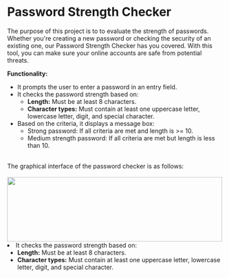 # Password Strength Checker

The purpose of this project is to to evaluate the strength of                passwords. Whether you're creating a new password or checking the security of an existing one, our Password Strength Checker has you covered. With this tool, you can make sure your online accounts are safe from potential threats.

<strong>Functionality:</strong>
<ul data-sourcepos="5:1-8:70">
<span>
</span><li data-sourcepos="5:1-5:60"><span>It prompts the user to enter a password in an entry field.</span></li><span>
</span><li data-sourcepos="6:1-8:70"><span>It checks the password strength based on:</span><span>
</span><ul data-sourcepos="7:5-8:70"><span>
</span><li data-sourcepos="7:5-7:48"><strong>Length:</strong><span> Must be at least 8 characters.</span></li><span>
</span><li data-sourcepos="8:5-8:70"><strong>Character types:</strong><span> Must contain at least one uppercase letter,</span><span> lowercase letter,</span><span> digit,</span><span> and special character.</span></li><span>
</span></ul><span>
</span></li><span>
</span><li data-sourcepos="9:1-10:25"><span>Based on the criteria,</span><span> it displays a message box:</span><span>
</span><ul data-sourcepos="10:5-10:25"><span>
</span><li data-sourcepos="10:5-10:25"><span>Strong password:</span><span> If all criteria are met and length is &gt;= 10.</span></li><span>
</span><li data-sourcepos="11:5-11:83"><span>Medium strength password:</span><span> If all criteria are met but length is less than 10.</span></li><span>
</span></ul><span>
</span></li><span>
</span></ul>
<br>
The graphical interface of the password checker is as follows:<br>
<br>
<img alt="" class="bg hc hd c" width="500" height="150" loading="lazy" role="presentation" src="https://i.ibb.co/3SjX0fp/pswd-Checker.png"></img>

<li data-sourcepos="6:1-8:70"><span>It checks the password strength based on:</span><span>
</span><ul data-sourcepos="7:5-8:70"><span>
</span><li data-sourcepos="7:5-7:48"><strong>Length:</strong><span> Must be at least 8 characters.</span></li><span>
</span><li data-sourcepos="8:5-8:70"><strong>Character types:</strong><span> Must contain at least one uppercase letter,</span><span> lowercase letter,</span><span> digit,</span><span> and special character.</span></li><span>
</span></ul><span>
</span></li>
